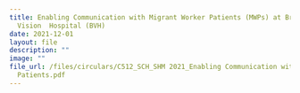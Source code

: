 ```yaml
---
title: Enabling Communication with Migrant Worker Patients (MWPs) at Bright
  Vision  Hospital (BVH)
date: 2021-12-01
layout: file
description: ""
image: ""
file_url: /files/circulars/C512_SCH_SHM 2021_Enabling Communication with Migrant Worker
  Patients.pdf
---
```

